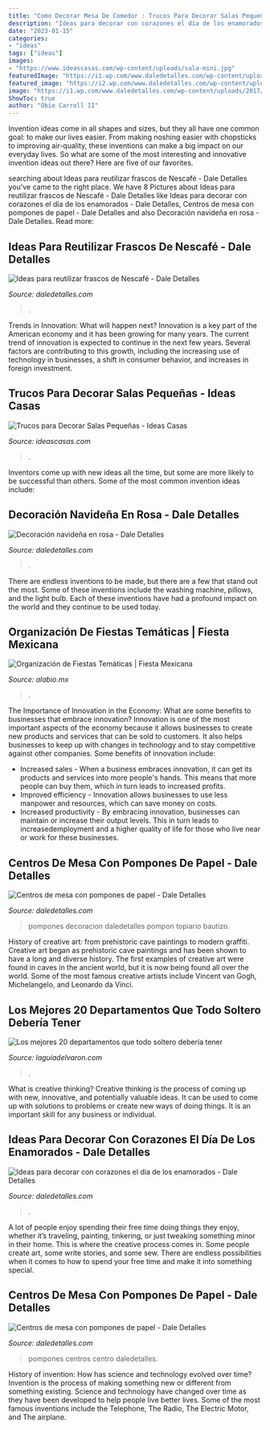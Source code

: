 ```yaml
---
title: "Como Decorar Mesa De Comedor : Trucos Para Decorar Salas Pequeñas"
description: "Ideas para decorar con corazones el día de los enamorados"
date: "2023-01-15"
categories:
- "ideas"
tags: ["ideas"]
images:
- "https://www.ideascasas.com/wp-content/uploads/sala-mini.jpg"
featuredImage: "https://i1.wp.com/www.daledetalles.com/wp-content/uploads/2017/06/centro-de-mesa-con-pompon-de-papel9.jpg"
featured_image: "https://i2.wp.com/www.daledetalles.com/wp-content/uploads/2017/06/centro-de-mesa-con-pompon-de-papel13.jpg"
image: "https://i1.wp.com/www.daledetalles.com/wp-content/uploads/2017/06/centro-de-mesa-con-pompon-de-papel9.jpg"
ShowToc: true
author: "Obie Carroll II"
---
```



Invention ideas come in all shapes and sizes, but they all have one common goal: to make our lives easier. From making noshing easier with chopsticks to improving air-quality, these inventions can make a big impact on our everyday lives. So what are some of the most interesting and innovative invention ideas out there? Here are five of our favorites.

	

		
searching about Ideas para reutilizar frascos de Nescafé - Dale Detalles you've came to the right place. We have 8 Pictures about Ideas para reutilizar frascos de Nescafé - Dale Detalles like Ideas para decorar con corazones el día de los enamorados - Dale Detalles, Centros de mesa con pompones de papel - Dale Detalles and also Decoración navideña en rosa - Dale Detalles. Read more:
		
    
## Ideas Para Reutilizar Frascos De Nescafé - Dale Detalles

<img loading=lazy src="https://i2.wp.com/www.daledetalles.com/wp-content/uploads/2018/01/frascos-de-nescafe-decorados5.jpg?resize=564%2C752" onerror="this.onerror=null;this.src='https://tse2.mm.bing.net/th?id=OIP.HIT2szQp3OfVJ23Kbz8dyAHaJ4&amp;pid=15.1';" alt="Ideas para reutilizar frascos de Nescafé - Dale Detalles">

_Source: daledetalles.com_

>. 

	

Trends in Innovation: What will happen next?
Innovation is a key part of the American economy and it has been growing for many years. The current trend of innovation is expected to continue in the next few years. Several factors are contributing to this growth, including the increasing use of technology in businesses, a shift in consumer behavior, and increases in foreign investment.

    
## Trucos Para Decorar Salas Pequeñas - Ideas Casas

<img loading=lazy src="https://www.ideascasas.com/wp-content/uploads/sala-mini.jpg" onerror="this.onerror=null;this.src='https://tse4.mm.bing.net/th?id=OIP.vgD-MA1pvgkWdsUSiXYH0AHaLH&amp;pid=15.1';" alt="Trucos para Decorar Salas Pequeñas - Ideas Casas">

_Source: ideascasas.com_

>. 

	

Inventors come up with new ideas all the time, but some are more likely to be successful than others. Some of the most common invention ideas include:

    
## Decoración Navideña En Rosa - Dale Detalles

<img loading=lazy src="https://i2.wp.com/www.daledetalles.com/wp-content/uploads/2016/09/navidad-en-rosa2.jpg" onerror="this.onerror=null;this.src='https://tse4.mm.bing.net/th?id=OIP.1MWmjY-440xa954z37uWXQHaLH&amp;pid=15.1';" alt="Decoración navideña en rosa - Dale Detalles">

_Source: daledetalles.com_

>. 

	

There are endless inventions to be made, but there are a few that stand out the most. Some of these inventions include the washing machine, pillows, and the light bulb. Each of these inventions have had a profound impact on the world and they continue to be used today.

    
## Organización De Fiestas Temáticas | Fiesta Mexicana

<img loading=lazy src="https://alabio.mx/imagenes/fiestas-tematicas-puebla-1678.jpg" onerror="this.onerror=null;this.src='https://tse1.mm.bing.net/th?id=OIP.Lh9JbDkc2F3ijs2uMb9afwHaLH&amp;pid=15.1';" alt="Organización de Fiestas Temáticas | Fiesta Mexicana">

_Source: alabio.mx_

>. 

	

The Importance of Innovation in the Economy: What are some benefits to businesses that embrace innovation?
Innovation is one of the most important aspects of the economy because it allows businesses to create new products and services that can be sold to customers. It also helps businesses to keep up with changes in technology and to stay competitive against other companies. Some benefits of innovation include: 
- Increased sales - When a business embraces innovation, it can get its products and services into more people's hands. This means that more people can buy them, which in turn leads to increased profits. 
- Improved efficiency - Innovation allows businesses to use less manpower and resources, which can save money on costs. 
- Increased productivity - By embracing innovation, businesses can maintain or increase their output levels. This in turn leads to increasedemployment and a higher quality of life for those who live near or work for these businesses.

    
## Centros De Mesa Con Pompones De Papel - Dale Detalles

<img loading=lazy src="https://i2.wp.com/www.daledetalles.com/wp-content/uploads/2017/06/centro-de-mesa-con-pompon-de-papel13.jpg" onerror="this.onerror=null;this.src='https://tse1.mm.bing.net/th?id=OIP.LKqmwyWynpsuwrJGHj4WNAHaJ4&amp;pid=15.1';" alt="Centros de mesa con pompones de papel - Dale Detalles">

_Source: daledetalles.com_

>pompones decoracion daledetalles pompon topiario bautizo. 

	

History of creative art: from prehistoric cave paintings to modern graffiti.
Creative art began as prehistoric cave paintings and has been shown to have a long and diverse history. The first examples of creative art were found in caves in the ancient world, but it is now being found all over the world. Some of the most famous creative artists include Vincent van Gogh, Michelangelo, and Leonardo da Vinci.

    
## Los Mejores 20 Departamentos Que Todo Soltero Debería Tener

<img loading=lazy src="https://www.laguiadelvaron.com/wp-content/uploads/2015/09/Los-mejores-20-departamentos-para-un-soltero-19.jpg" onerror="this.onerror=null;this.src='https://tse1.mm.bing.net/th?id=OIP.8fc-HhzXJIe1zCd2uRRTaAHaE8&amp;pid=15.1';" alt="Los mejores 20 departamentos que todo soltero debería tener">

_Source: laguiadelvaron.com_

>. 

	

What is creative thinking?
Creative thinking is the process of coming up with new, innovative, and potentially valuable ideas. It can be used to come up with solutions to problems or create new ways of doing things. It is an important skill for any business or individual.

    
## Ideas Para Decorar Con Corazones El Día De Los Enamorados - Dale Detalles

<img loading=lazy src="https://www.daledetalles.com/wp-content/uploads/2018/01/decoracion-con-corazones15-686x1024.jpg" onerror="this.onerror=null;this.src='https://tse3.mm.bing.net/th?id=OIP.gh_yrzB4xn4lbVt7zAiDbgHaLD&amp;pid=15.1';" alt="Ideas para decorar con corazones el día de los enamorados - Dale Detalles">

_Source: daledetalles.com_

>. 

	

A lot of people enjoy spending their free time doing things they enjoy, whether it’s traveling, painting, tinkering, or just tweaking something minor in their home. This is where the creative process comes in. Some people create art, some write stories, and some sew. There are endless possibilities when it comes to how to spend your free time and make it into something special.

    
## Centros De Mesa Con Pompones De Papel - Dale Detalles

<img loading=lazy src="https://i1.wp.com/www.daledetalles.com/wp-content/uploads/2017/06/centro-de-mesa-con-pompon-de-papel9.jpg" onerror="this.onerror=null;this.src='https://tse2.mm.bing.net/th?id=OIP.aGol4EavKPDy3c-dkOamHgHaJ6&amp;pid=15.1';" alt="Centros de mesa con pompones de papel - Dale Detalles">

_Source: daledetalles.com_

>pompones centros centro daledetalles. 

	

History of invention: How has science and technology evolved over time?
Invention is the process of making something new or different from something existing. Science and technology have changed over time as they have been developed to help people live better lives. Some of the most famous inventions include the Telephone, The Radio, The Electric Motor, and The airplane.

